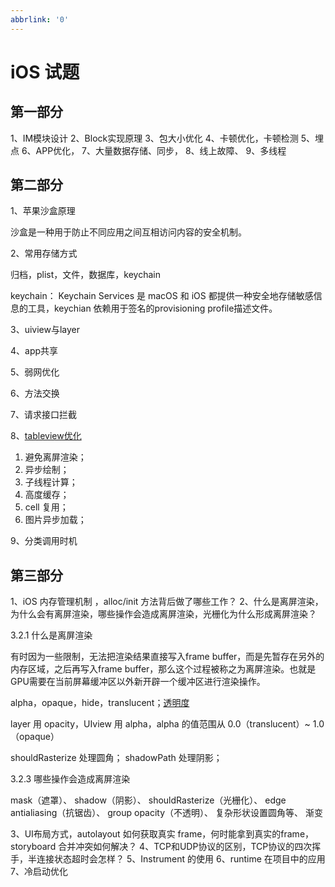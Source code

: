 ```yaml
---
abbrlink: '0'
---
```

<!--
 * @Author: hepeng.l
 * @Date: 2021-05-20 10:33:40
 * @LastEditors: hepeng.l
 * @LastEditTime: 2021-05-20 10:40:39
 * @Description: 
-->

# iOS 试题

## 第一部分

1、IM模块设计
2、Block实现原理
3、包大小优化
4、卡顿优化，卡顿检测
5、埋点
6、APP优化，
7、大量数据存储、同步，
8、线上故障、
9、多线程

## 第二部分

1、苹果沙盒原理

沙盒是一种用于防止不同应用之间互相访问内容的安全机制。

2、常用存储方式

归档，plist，文件，数据库，keychain

keychain： Keychain Services 是 macOS 和 iOS 都提供一种安全地存储敏感信息的工具，keychian 依赖用于签名的provisioning profile描述文件。

3、uiview与layer

4、app共享

5、弱网优化

6、方法交换

7、请求接口拦截

8、[tableview优化](https://juejin.cn/post/6850418118850789390)

1. 避免离屏渲染；
2. 异步绘制；
3. 子线程计算；
4. 高度缓存；
5. cell 复用；
6. 图片异步加载；

9、分类调用时机

## 第三部分

1、iOS 内存管理机制 ，alloc/init 方法背后做了哪些工作？
2、什么是离屏渲染，为什么会有离屏渲染，哪些操作会造成离屏渲染，光栅化为什么形成离屏渲染？

3.2.1 什么是离屏渲染

有时因为一些限制，无法把渲染结果直接写入frame buffer，而是先暂存在另外的内存区域，之后再写入frame buffer，那么这个过程被称之为离屏渲染。也就是GPU需要在当前屏幕缓冲区以外新开辟一个缓冲区进行渲染操作。

alpha，opaque，hide，translucent；[透明度](https://developer.apple.com/documentation/uikit/uiview/1622417-alpha)

layer 用 opacity，UIview 用 alpha，alpha 的值范围从 0.0（translucent）~ 1.0（opaque）

shouldRasterize 处理圆角；
shadowPath 处理阴影；

3.2.3 哪些操作会造成离屏渲染

mask（遮罩）、
shadow（阴影）、
shouldRasterize（光栅化）、
edge antialiasing（抗锯齿）、
group opacity（不透明）、
复杂形状设置圆角等、
渐变

3、UI布局方式，autolayout 如何获取真实 frame，何时能拿到真实的frame，storyboard 合并冲突如何解决？
4、TCP和UDP协议的区别，TCP协议的四次挥手，半连接状态超时会怎样？
5、Instrument 的使用
6、runtime 在项目中的应用
7、冷启动优化
